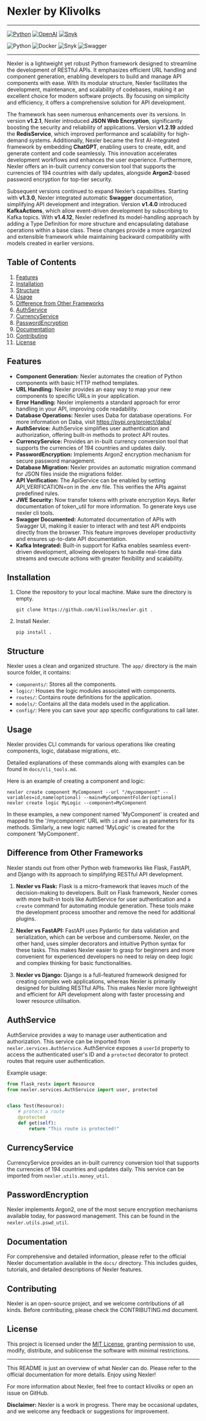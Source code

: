 # Nexler by Klivolks

---

<p align="left">
  <a href="https://www.python.org/"><img alt="Python" src="https://img.shields.io/badge/Python-3776AB?style=for-the-badge&logo=python&logoColor=white"/></a>
  <a href="https://www.openai.com/"><img alt="OpenAI" src="https://img.shields.io/badge/OpenAI-4b11a8?style=for-the-badge&logo=openai&logoColor=white"/></a>
  <a href="https://snyk.io/"><img alt="Snyk" src="https://img.shields.io/badge/Snyk-000000?style=for-the-badge&logo=snyk&logoColor=white"/></a>
</p>

![Python](https://img.shields.io/badge/Python-v3.10+-blue.svg)
![Docker](https://img.shields.io/badge/Docker%20Build-Automated-066da5.svg)
![Snyk](https://img.shields.io/badge/Snyk-Security-orange.svg)
![Swagger](https://img.shields.io/badge/Swagger-Auto%20Documented-green.svg)


---

Nexler is a lightweight yet robust Python framework designed to streamline the development of RESTful APIs. 
It emphasizes efficient URL handling and component generation, enabling developers to build and manage API components with ease. 
With its modular structure, Nexler facilitates the development, maintenance, and scalability of codebases, making it an excellent choice for modern software projects. 
By focusing on simplicity and efficiency, it offers a comprehensive solution for API development.

The framework has seen numerous enhancements over its versions. 
In version **v1.2.1**, Nexler introduced **JSON Web Encryption**, significantly boosting the security and reliability of applications. 
Version **v1.2.19** added the **RedisService**, which improved performance and scalability for high-demand systems. 
Additionally, Nexler became the first AI-integrated framework by embedding **ChatGPT**, enabling users to create, edit, and generate content and code seamlessly. 
This innovation accelerates development workflows and enhances the user experience. 
Furthermore, Nexler offers an in-built currency conversion tool that supports the currencies of 194 countries with daily updates, alongside **Argon2**-based password encryption for top-tier security.

Subsequent versions continued to expand Nexler’s capabilities. 
Starting with **v1.3.0**, Nexler integrated automatic **Swagger** documentation, simplifying API development and integration. 
Version **v1.4.0** introduced **KafkaActions**, which allow event-driven development by subscribing to Kafka topics. 
With **v1.4.12**, Nexler redefined its model-handling approach by adding a Type Definition for more structure and encapsulating database operations within a base class. 
These changes provide a more organized and extensible framework while maintaining backward compatibility with models created in earlier versions.

## Table of Contents

1. [Features](#features)
2. [Installation](#installation)
3. [Structure](#structure)
4. [Usage](#usage)
5. [Difference from Other Frameworks](#difference-from-other-frameworks)
6. [AuthService](#authservice)
7. [CurrencyService](#currencyservice)
8. [PasswordEncryption](#passwordencryption)
9. [Documentation](#documentation)
10. [Contributing](#contributing)
11. [License](#license)

## Features

- **Component Generation:** Nexler automates the creation of Python components with basic HTTP method templates.
- **URL Handling:** Nexler provides an easy way to map your new components to specific URLs in your application.
- **Error Handling:** Nexler implements a standard approach for error handling in your API, improving code readability.
- **Database Operations:** Nexler uses Daba for database operations. For more information on Daba, visit https://pypi.org/project/daba/
- **AuthService:** AuthService simplifies user authentication and authorization, offering built-in methods to protect API routes.
- **CurrencyService:** Provides an in-built currency conversion tool that supports the currencies of 194 countries and updates daily.
- **PasswordEncryption:** Implements Argon2 encryption mechanism for secure password management.
- **Database Migration:** Nexler provides an automatic migration command for JSON files inside the migrations folder.
- **API Verification:** The ApiService can be enabled by setting API_VERIFICATION=on in the .env file. This verifies the APIs against predefined rules.
- **JWE Security:** Now transfer tokens with private encryption Keys. Refer documentation of token_util for more information. To generate keys use nexler cli tools.
- **Swagger Documented:** Automated documentation of APIs with Swagger UI, making it easier to interact with and test API endpoints directly from the browser. This feature improves developer productivity and ensures up-to-date API documentation.
- **Kafka Integrated:** Built-in support for Kafka enables seamless event-driven development, allowing developers to handle real-time data streams and execute actions with greater flexibility and scalability.
## Installation

1. Clone the repository to your local machine. Make sure the directory is empty.
    ```shell
    git clone https://github.com/klivolks/nexler.git .
    ```

2. Install Nexler.
    ```shell
    pip install .
    ```

## Structure

Nexler uses a clean and organized structure. The `app/` directory is the main source folder, it contains:

- `components/`: Stores all the components.
- `logic/`: Houses the logic modules associated with components.
- `routes/`: Contains route definitions for the application.
- `models/`: Contains all the data models used in the application.
- `config/`: Here you can save your app specific configurations to call later.

## Usage

Nexler provides CLI commands for various operations like creating components, logic, database migrations, etc.

 Detailed explanations of these commands along with examples can be found in `docs/cli_tools.md`.

Here is an example of creating a component and logic:

```shell
nexler create component MyComponent --url "/mycomponent" --variables=id,name(optional) --main=MyComponentFolder(optional)
nexler create logic MyLogic --component=MyComponent
```

In these examples, a new component named 'MyComponent' is created and mapped to the '/mycomponent' URL with `id` and `name` as parameters for its methods. Similarly, a new logic named 'MyLogic' is created for the component 'MyComponent'.

## Difference from Other Frameworks

Nexler stands out from other Python web frameworks like Flask, FastAPI, and Django with its approach to simplifying RESTful API development.

1. **Nexler vs Flask:** Flask is a micro-framework that leaves much of the decision-making to developers. Built on Flask framework, Nexler comes with more built-in tools like AuthService for user authentication and a `create` command for automating module generation. These tools make the development process smoother and remove the need for additional plugins.

2. **Nexler vs FastAPI:** FastAPI uses Pydantic for data validation and serialization, which can be verbose and cumbersome. Nexler, on the other hand, uses simpler decorators and intuitive Python syntax for these tasks. This makes Nexler easier to grasp for beginners and more convenient for experienced developers no need to relay on deep logic and complex thinking for basic functionalities.

3. **Nexler vs Django:** Django is a full-featured framework designed for creating complex web applications, whereas Nexler is primarily designed for building RESTful APIs. This makes Nexler more lightweight and efficient for API development along with faster processing and lower resource utilisation.

## AuthService

AuthService provides a way to manage user authentication and authorization. This service can be imported from `nexler.services.AuthService`. AuthService exposes a `userId` property to access the authenticated user's ID and a `protected` decorator to protect routes that require user authentication.

Example usage:

```python
from flask_restx import Resource
from nexler.services.AuthService import user, protected


class Test(Resource):
    # protect a route
    @protected
    def get(self):
        return "This route is protected!"
```

## CurrencyService

CurrencyService provides an in-built currency conversion tool that supports the currencies of 194 countries and updates daily. This service can be imported from `nexler.utils.money_util`.

## PasswordEncryption

Nexler implements Argon2, one of the most secure encryption mechanisms available today, for password management. This can be found in the `nexler.utils.pswd_util`.

## Documentation

For comprehensive and detailed information, please refer to the official Nexler documentation available in the `docs/` directory. This includes guides, tutorials, and detailed descriptions of Nexler features.

## Contributing

Nexler is an open-source project, and we welcome contributions of all kinds. Before contributing, please check the CONTRIBUTING.md document.

## License

This project is licensed under the [MIT License](LICENSE), granting permission to use, modify, distribute, and sublicense the software with minimal restrictions.

---

This README is just an overview of what Nexler can do. Please refer to the official documentation for more details. Enjoy using Nexler!

For more information about Nexler, feel free to contact klivolks or open an issue on GitHub.

**Disclaimer:** Nexler is a work in progress. There may be occasional updates, and we welcome any feedback or suggestions for improvement.